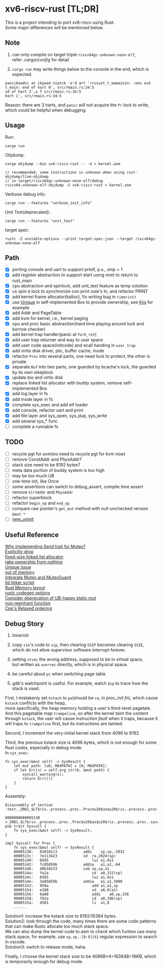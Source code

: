# xv6-riscv-rust [TL;DR]
This is a project intending to port xv6-riscv using Rust.  
Some major differences will be mentioned below.

## Note
1. can only compile on target triple `riscv64gc-unknown-none-elf`,  
refer *.cargo/config* for detail

2. `cargo run` may write things below to the console in the end, which is expected.
```
panickeadni at ckpead niatck 'e'd art 'rrusust_t_mamainin: :enu esd t_main: end of hart 0', src/rmain.rs:34:5
nd of hart 2',o f src/rmain.rs:34:5
hart 1', src/rmain.rs:34:5
```
Reason: there are 3 harts, and `panic` will not acquire the `Pr` lock to write,  
which could be helpful when debugging.

## Usage
Run:
```
cargo run
```
Objdump:
```
cargo objdump --bin xv6-riscv-rust -- -d > kernel.asm

// recommended, some instructions is unknown when using rust-objdump/llvm-objdump
// in target/riscv64gc-unknown-none-elf/debug
riscv64-unknown-elf-objdump -S xv6-riscv-rust > kernel.asm
```
Verbose debug info:
```
cargo run --features "verbose_init_info"
```
Unit Test(deprecated):
```
cargo run --features "unit_test"
```
target spec:
```
rustc -Z unstable-options --print target-spec-json --target riscv64gc-unknown-none-elf
```

## Path
- [x] porting console and uart to support printf, p.s., smp = 1
- [x] add register abstraction to support start using mret to return to rust_main
- [x] cpu abstraction and spinlock, add unit_test feature as temp solution
- [x] us spin e lock to synchronize con print sole's ln, and refactor PRINT
- [x] add kernel frame allocator(kalloc), fix writing bug in `timerinit`
- [x] use [Unique](https://doc.rust-lang.org/1.26.2/std/ptr/struct.Unique.html) in self-implemented Box to provide ownership, see [this](https://doc.rust-lang.org/nomicon/vec-layout.html) for example
- [x] add Addr and PageTable
- [x] add kvm for kernel, i.e., kernel paging
- [x] cpu and proc basic abstraction(hard time playing around lock and borrow checker)
- [x] add kernel trap handler(panic at `fork_ret`)
- [x] add user trap returner and way to user space
- [x] add user code space(initcode) and ecall handing in `user_trap`
- [x] add virtio disk driver, plic, buffer cache, inode
- [x] refactor `Proc` into several parts, one need lock to protect, the other is private
- [x] separate `Buf` into two parts, one guarded by bcache's lock, the guarded by its own sleeplock
- [x] update bio and virtio disk
- [x] replace linked list allocator with buddy system, remove self-implemented Box
- [x] add log layer in fs
- [x] add inode layer in fs
- [x] complete sys_exec and add elf loader
- [x] add console, refactor uart and print
- [x] add file layer and sys_open, sys_dup, sys_write
- [x] add several sys_* func
- [ ] complete a runnable fs

## TODO
- [ ] recycle pgt for uvm(no need to recycle pgt for kvm now)
- [ ] remove ConstAddr and PhysAddr?
- [ ] stack size need to be 8192 bytes?
- [ ] meta data portion of buddy system is too high
- [ ] may be too much UB
- [ ] one-time init, like Once
- [ ] some assertions can switch to debug_assert, compile time assert
- [ ] remove `VirtAddr` and `PhysAddr`
- [ ] refactor superblock
- [ ] refactor `begin_op` and `end_op`
- [ ] compare raw pointer's `get_mut` method with null-unchecked version `&mut *`
- [ ] [new_uninit](https://github.com/rust-lang/rust/issues/63291)

## Useful Reference
[Why implementing Send trait for Mutex?](https://users.rust-lang.org/t/why-we-implement-send-trait-for-mutex/39065)  
[Explicitly drop](https://users.rust-lang.org/t/is-this-piece-of-codes-in-good-style/39095)  
[fixed-size linked list allocator](https://users.rust-lang.org/t/how-to-implement-a-single-linked-list-in-os-bare-metal/39223)  
[take ownership from nothing](https://stackoverflow.com/questions/57225328/how-to-take-ownership-of-a-c-pointer-in-rust-and-drop-it-appropriately)  
[Unique issue](https://www.reddit.com/r/rust/comments/bcb0dh/replacement_for_stdptrunique_and_stdptrshared/)  
[out of memory](https://www.reddit.com/r/rust/comments/279k7i/whats_rusts_mechanism_for_recovering_from_say/)  
[integrate Mutex and MutexGuard](https://users.rust-lang.org/t/integrate-mutex-and-mutexguard-into-a-struct/43735)  
[lld linker script](https://sourceware.org/binutils/docs/ld/Scripts.html)  
[Rust Memory layout](https://docs.rust-embedded.org/embedonomicon/memory-layout.html)  
[rustc codegen options](https://doc.rust-lang.org/rustc/codegen-options/index.html)  
[Consider deprecation of UB-happy static mut](https://github.com/rust-lang/rust/issues/53639)  
[non-reentrant function](https://doc.bccnsoft.com/docs/rust-1.36.0-docs-html/embedded-book/start/exceptions.html)  
[Cpp's Relaxed ordering](https://en.cppreference.com/w/cpp/atomic/memory_order#Relaxed_ordering)  

## Debug Story
1. timerinit
2. copy `sie`'s code to `sip`, then clearing `SSIP` becomes clearing `SSIE`,  
which do not allow supervisor software interrupt forever.
3. setting `stvec` the wrong address, supposed to be in virtual space,  
but written as `uservec` directly, which is in physical space.
4. be careful about `pc` when switching page table

5. gdb's watchpoint is useful. For example, watch `$sp` to trace how the stack is used.

First, I mistakenly set `kstack` to `pa`(should be `va`, in *proc_init fn*), which cause `kstack` conflicts with the heap,  
more specifically, the heap memory holding a user's third-level pagetale.  
And this pagetable map `trampoline`, so after the kernel taint the content through `kstack`, the user will cause *instruction fault* when it traps, because it will traps to `trampoline` first, but its instructions are tainted.

Second, I increment the very-initial kernel stack from 4096 to 8192.

Third, the previous kstack size is 4096 bytes, which is not enough for some Rust codes, especially in debug mode.  
In `sys_exec`:
```
fn sys_exec(&mut self) -> SysResult {
    let mut path: [u8; MAXPATH] = [0; MAXPATH];
    if let Err(s) = self.arg_str(0, &mut path) {
        syscall_warning(s);
        return Err(())
    }
}
```
Assembly:
```
Disassembly of section .text._ZN81_$LT$rix..process..proc..Proc$u20$as$u20$rix..process..proc..syscall..Syscall$GT$8sys_exec17hb480b32dbb1dd6c4E:

0000000080005138 <_ZN81_$LT$rix..process..proc..Proc$u20$as$u20$rix..process..proc..syscall..Syscall$GT$8sys_exec17hb480b32dbb1dd6c4E>:
pub trait Syscall {
    fn sys_exec(&mut self) -> SysResult;
}

impl Syscall for Proc {
    fn sys_exec(&mut self) -> SysResult {
    80005138:	81010113          	addi	sp,sp,-2032
    8000513c:	7e113423          	sd	ra,2024(sp)
    80005140:	6585                	lui	a1,0x1
    80005142:	fc05859b          	addiw	a1,a1,-64
    80005146:	40b10133          	sub	sp,sp,a1
    8000514a:	fe2a                	sd	a0,312(sp)
    8000514c:	6585                	lui	a1,0x1
    8000514e:	3e85859b          	addiw	a1,a1,1000
    80005152:	958a                	add	a1,a1,sp
    80005154:	e188                	sd	a0,0(a1)
    80005156:	0a88                	addi	a0,sp,336
    80005158:	f62a                	sd	a0,296(sp)
    8000515a:	4581                	li	a1,0
    ......
```
Solution1: increase the kstack size to 8192/16384 bytes.  
Solution2: look through the code, many times there are some code patterns that can make Rustc allocate too much stack space.  
We can also dump the kernel code to asm to check which funtion use many stack space, for example, use `sp,sp,-[0-9]{4}` regular expression to search in vscode.  
Solution3: switch to release mode, haha.  

Finally, I choose the kernel stack size to be 4096B*4=16384B=16KB, which is temporarily enough for debug mode.
